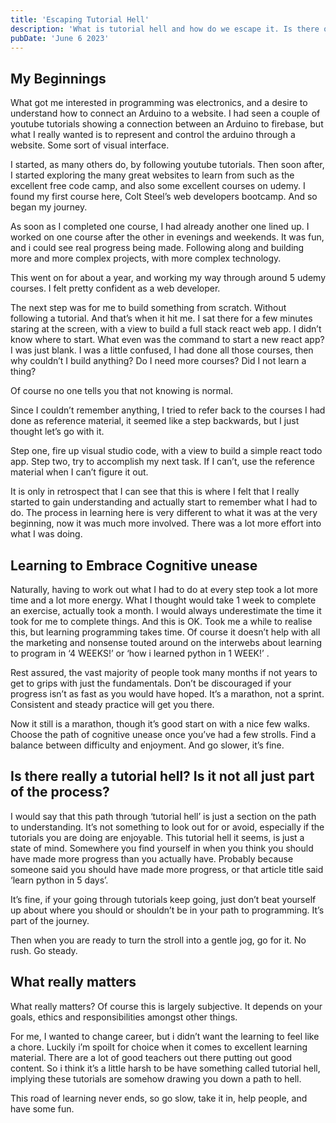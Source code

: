 ```yaml
---
title: 'Escaping Tutorial Hell'
description: 'What is tutorial hell and how do we escape it. Is there one in the first place?'
pubDate: 'June 6 2023'
---
```


## My Beginnings

What got me interested in programming was electronics, and a desire to understand how to connect an Arduino to a website. I had seen a couple of youtube tutorials showing a connection between an Arduino to firebase, but what I really wanted is to represent and <span class="text-yellow-400 font-bold">control the arduino through a website.</span> Some sort of visual interface.

I started, as many others do, by following youtube tutorials. Then soon after, I started exploring the many great websites to learn from such as the excellent <span class="font-bold text-orange-400">free code camp</span>, and also some excellent courses on udemy. I found my first course here, Colt Steel’s web developers bootcamp. And so began my journey.

As soon as I completed one course, I had already another one lined up. I worked on one course after the other in evenings and weekends. It was fun, and i could see real progress being made. Following along and building more and more complex projects, with more complex technology.

This went on for about a year, and working my way through around 5 udemy courses. <span class="font-bold text-blue-400">I felt pretty confident as a web developer.</span>

The next step was for me to build something from scratch. Without following a tutorial. And that’s when it hit me. I sat there for a few minutes staring at the screen, with a view to build a full stack react web app. <span class="font-bold text-red-400">I didn’t know where to start.</span> What even was the command to start a new react app? I was just blank. I was a little confused, I had done all those courses, then why couldn’t I build anything? Do I need more courses? Did I not learn a thing?

Of course no one tells you that not knowing is normal.

Since I couldn’t remember anything, I tried to refer back to the courses I had done as reference material, it seemed like a step backwards, but I just thought let’s go with it.

Step one, fire up visual studio code, with a view to build a simple react todo app. Step two, try to accomplish my next task. If I can’t, use the reference material when I can’t figure it out.

It is only in retrospect that I can see that this is where I felt that I really started to gain understanding and actually start to remember what I had to do. The process in learning here is very different to what it was at the very beginning, now it was much more involved. There was a lot more effort into what I was doing.

## Learning to Embrace Cognitive unease

Naturally, having to work out what I had to do at every step took a lot more time and a lot more energy. What I thought would take 1 week to complete an exercise, actually took a month. I would always underestimate the time it took for me to complete things. And this is OK. Took me a while to realise this, but <span class="font-bold text-teal-400">learning programming takes time.</span> Of course it doesn’t help with all the marketing and nonsense touted around on the interwebs about learning to program in ‘4 WEEKS!’ or ‘how i learned python in 1 WEEK!’ .

Rest assured, the vast majority of people took many months if not years to get to grips with just the fundamentals. Don’t be discouraged if your progress isn’t as fast as you would have hoped. It’s a marathon, not a sprint. Consistent and steady practice will get you there.

Now it still is a marathon, though it’s good start on with a nice few walks. Choose the path of cognitive unease once you’ve had a few strolls. <span class="font-bold text-green-400">Find a balance between difficulty and enjoyment.</span> And go slower, it’s fine.

## Is there really a tutorial hell? Is it not all just part of the process?

I would say that this path through ‘tutorial hell’ is just a section on the path to understanding. It’s not something to look out for or avoid, especially if the tutorials you are doing are enjoyable. This tutorial hell it seems, is just a state of mind. Somewhere you find yourself in when you think you should have made more progress than you actually have. Probably because someone said you should have made more progress, or that article title said ‘learn python in 5 days’.

It’s fine, if your going through tutorials keep going, just don’t beat yourself up about where you should or shouldn’t be in your path to programming. It’s part of the journey.

Then when you are ready to turn the stroll into a gentle jog, go for it. <span class="font-bold text-yellow-400">No rush. Go steady.</span>

## What really matters

What really matters? Of course this is largely subjective. It depends on your goals, ethics and responsibilities amongst other things.

For me, I wanted to change career, but i didn’t want the learning to feel like a chore. Luckily i’m spoilt for choice when it comes to excellent learning material. There are a lot of good teachers out there putting out good content. So i think it’s a little harsh to be have something called tutorial hell, implying these tutorials are somehow drawing you down a path to hell.

<span class="font-bold text-purple-400">This road of learning never ends, so go slow, take it in, help people, and have some fun.</span>
